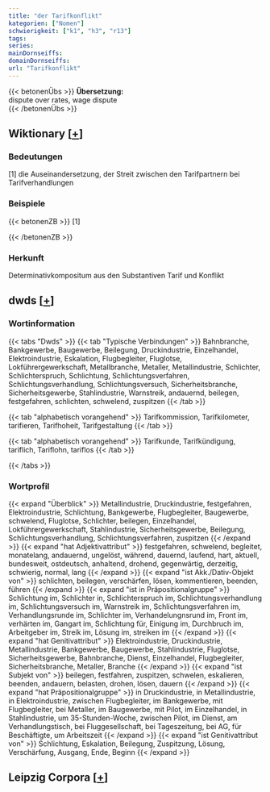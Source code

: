 ```yaml
---
title: "der Tarifkonflikt"
kategorien: ["Nomen"]
schwierigkeit: ["k1", "h3", "r13"]
tags:
series:
mainDornseiffs:
domainDornseiffs:
url: "Tarifkonflikt"
---
```


{{< betonenÜbs >}}
**Übersetzung:**  
dispute over rates, wage  dispute  
{{< /betonenÜbs >}}

## Wiktionary [[+](https://de.wiktionary.org/wiki/Tarifkonflikt)]

### Bedeutungen
[1] die Auseinandersetzung, der Streit zwischen den Tarifpartnern bei Tarifverhandlungen  

### Beispiele
{{< betonenZB >}}
[1]  

{{< /betonenZB >}}
### Herkunft
Determinativkompositum aus den Substantiven Tarif und Konflikt  



## dwds [[+](https://www.dwds.de/wb/Tarifkonflikt)]

### Wortinformation
{{< tabs "Dwds" >}}
{{< tab "Typische Verbindungen" >}}
Bahnbranche, Bankgewerbe, Baugewerbe, Beilegung, Druckindustrie, Einzelhandel, Elektroindustrie, Eskalation, Flugbegleiter, Fluglotse, Lokführergewerkschaft, Metallbranche, Metaller, Metallindustrie, Schlichter, Schlichterspruch, Schlichtung, Schlichtungsverfahren, Schlichtungsverhandlung, Schlichtungsversuch, Sicherheitsbranche, Sicherheitsgewerbe, Stahlindustrie, Warnstreik, andauernd, beilegen, festgefahren, schlichten, schwelend, zuspitzen
{{< /tab >}}

{{< tab "alphabetisch vorangehend" >}}
Tarifkommission, Tarifkilometer, tarifieren, Tarifhoheit, Tarifgestaltung
{{< /tab >}}

{{< tab "alphabetisch vorangehend" >}}
Tarifkunde, Tarifkündigung, tariflich, Tariflohn, tariflos
{{< /tab >}}

{{< /tabs >}}

### Wortprofil
{{< expand "Überblick" >}} Metallindustrie, Druckindustrie, festgefahren, Elektroindustrie, Schlichtung, Bankgewerbe, Flugbegleiter, Baugewerbe, schwelend, Fluglotse, Schlichter, beilegen, Einzelhandel, Lokführergewerkschaft, Stahlindustrie, Sicherheitsgewerbe, Beilegung, Schlichtungsverhandlung, Schlichtungsverfahren, zuspitzen {{< /expand >}}
{{< expand "hat Adjektivattribut" >}} festgefahren, schwelend, begleitet, monatelang, andauernd, ungelöst, während, dauernd, laufend, hart, aktuell, bundesweit, ostdeutsch, anhaltend, drohend, gegenwärtig, derzeitig, schwierig, normal, lang {{< /expand >}}
{{< expand "ist Akk./Dativ-Objekt von" >}} schlichten, beilegen, verschärfen, lösen, kommentieren, beenden, führen {{< /expand >}}
{{< expand "ist in Präpositionalgruppe" >}} Schlichtung im, Schlichter in, Schlichterspruch im, Schlichtungsverhandlung im, Schlichtungsversuch im, Warnstreik im, Schlichtungsverfahren im, Verhandlungsrunde im, Schlichter im, Verhandelungnsrund im, Front im, verhärten im, Gangart im, Schlichtung für, Einigung im, Durchbruch im, Arbeitgeber im, Streik im, Lösung im, streiken im {{< /expand >}}
{{< expand "hat Genitivattribut" >}} Elektroindustrie, Druckindustrie, Metallindustrie, Bankgewerbe, Baugewerbe, Stahlindustrie, Fluglotse, Sicherheitsgewerbe, Bahnbranche, Dienst, Einzelhandel, Flugbegleiter, Sicherheitsbranche, Metaller, Branche {{< /expand >}}
{{< expand "ist Subjekt von" >}} beilegen, festfahren, zuspitzen, schwelen, eskalieren, beenden, andauern, belasten, drohen, lösen, dauern {{< /expand >}}
{{< expand "hat Präpositionalgruppe" >}} in Druckindustrie, in Metallindustrie, in Elektroindustrie, zwischen Flugbegleiter, im Bankgewerbe, mit Flugbegleiter, bei Metaller, im Baugewerbe, mit Pilot, im Einzelhandel, in Stahlindustrie, um 35-Stunden-Woche, zwischen Pilot, im Dienst, am Verhandlungstisch, bei Fluggesellschaft, bei Tageszeitung, bei AG, für Beschäftigte, um Arbeitszeit {{< /expand >}}
{{< expand "ist Genitivattribut von" >}} Schlichtung, Eskalation, Beilegung, Zuspitzung, Lösung, Verschärfung, Ausgang, Ende, Beginn {{< /expand >}}

## Leipzig Corpora [[+](https://corpora.uni-leipzig.de/en/res?word=Tarifkonflikt&corpusId=deu_newscrawl-public_2018)]

